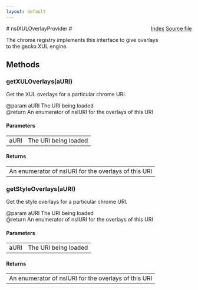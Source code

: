 ```yaml
---
layout: default
---
```

<div class='links' style='float:right'><a href="../index.html">Index</a>
<a href="http://dxr.mozilla.org/mozilla-central/source/dom/xul/nsIXULOverlayProvider.idl">Source file</a>
</div>
# nsIXULOverlayProvider #
  
The chrome registry implements this interface to give overlays  
to the gecko XUL engine.  
  

## Methods ##

### getXULOverlays(aURI) ###
  
Get the XUL overlays for a particular chrome URI.  
  
@param aURI  The URI being loaded  
@return      An enumerator of nsIURI for the overlays of this URI   
  

#### Parameters ####

<table>

<tr>
<td>aURI</td>
<td>The URI being loaded  
</td>
</tr>

</table>

#### Returns ####

<table>

<tr>
<td>An enumerator of nsIURI for the overlays of this URI   
</td>
</tr>

</table>

### getStyleOverlays(aURI) ###
  
Get the style overlays for a particular chrome URI.  
  
@param aURI  The URI being loaded  
@return      An enumerator of nsIURI for the overlays of this URI   
  

#### Parameters ####

<table>

<tr>
<td>aURI</td>
<td>The URI being loaded  
</td>
</tr>

</table>

#### Returns ####

<table>

<tr>
<td>An enumerator of nsIURI for the overlays of this URI   
</td>
</tr>

</table>
